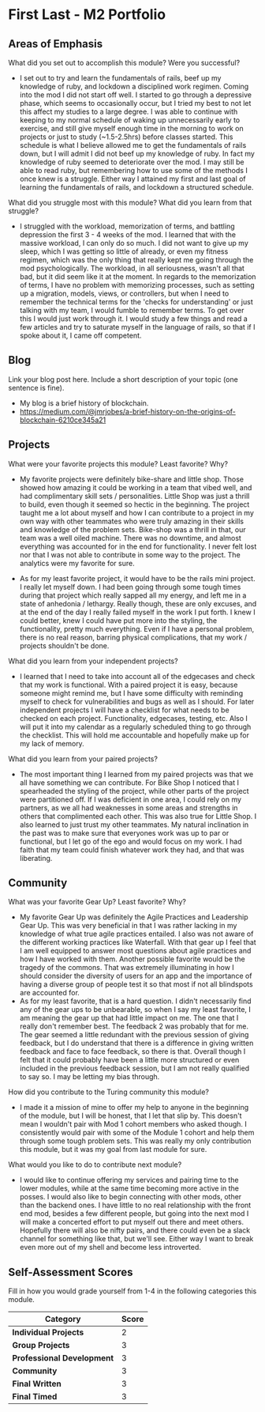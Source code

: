 # First Last - M2 Portfolio

## Areas of Emphasis

What did you set out to accomplish this module? Were you successful?
* I set out to try and learn the fundamentals of rails, beef up my knowledge of ruby, and lockdown a disciplined work regimen. Coming into the mod I did not start off well. I started to go through a depressive phase, which seems to occasionally occur, but I tried my best to not let this affect my studies to a large degree. I was able to continue with keeping to my normal schedule of waking up unnecessarily early to exercise, and still give myself enough time in the morning to work on projects or just to study (~1.5-2.5hrs) before classes started. This schedule is what I believe allowed me to get the fundamentals of rails down, but I will admit I did not beef up my knowledge of ruby. In fact my knowledge of ruby seemed to deteriorate over the mod. I may still be able to read ruby, but remembering how to use some of the methods I once knew is a struggle. Either way I attained my first and last goal of learning the fundamentals of rails, and lockdown a structured schedule.

What did you struggle most with this module? What did you learn from that struggle?
* I struggled with the workload, memorization of terms, and battling depression the first 3 - 4 weeks of the mod. I learned that with the massive workload, I can only do so much. I did not want to give up my sleep, which I was getting so little of already, or even my fitness regimen, which was the only thing that really kept me going through the mod psychologically. The workload, in all seriousness, wasn't all that bad, but it did seem like it at the moment. In regards to the memorization of terms, I have no problem with memorizing processes, such as setting up a migration, models, views, or controllers, but when I need to remember the technical terms for the 'checks for understanding' or just talking with my team, I would fumble to remember terms. To get over this I would just work through it. I would study a few things and read a few articles and try to saturate myself in the language of rails, so that if I spoke about it, I came off competent.

## Blog

Link your blog post here. Include a short description of your topic (one sentence is fine).
* My blog is a brief history of blockchain.
* https://medium.com/@jmrjobes/a-brief-history-on-the-origins-of-blockchain-6210ce345a21

## Projects

What were your favorite projects this module? Least favorite? Why?

* My favorite projects were definitely bike-share and little shop. Those showed how amazing it could be working in a team that vibed well, and had complimentary skill sets / personalities. Little Shop was just a thrill to build, even though it seemed so hectic in the beginning. The project taught me a lot about myself and how I can contribute to a project in my own way with other teammates who were truly amazing in their skills and knowledge of the problem sets. Bike-shop was a thrill in that, our team was a well oiled machine. There was no downtime, and almost everything was accounted for in the end for functionality. I never felt lost nor that I was not able to contribute in some way to the project. The analytics were my favorite for sure.

* As for my least favorite project, it would have to be the rails mini project. I really let myself down. I had been going through some tough times during that project which really sapped all my energy, and left me in a state of anhedonia / lethargy. Really though, these are only excuses, and at the end of the day I really failed myself in the work I put forth. I knew I could better, knew I could have put more into the styling, the functionality, pretty much everything. Even if I have a personal problem, there is no real reason, barring physical complications, that my work / projects shouldn't be done.

What did you learn from your independent projects?

* I learned that I need to take into account all of the edgecases and check that my work is functional. With a paired project it is easy, because someone might remind me, but I have some difficulty with reminding myself to check for vulnerabilities and bugs as well as I should. For later independent projects I will have a checklist for what needs to be checked on each project. Functionality, edgecases, testing, etc. Also I will put it into my calendar as a regularly scheduled thing to go through the checklist. This will hold me accountable and hopefully make up for my lack of memory.

What did you learn from your paired projects?

* The most important thing I learned from my paired projects was that we all have something we can contribute. For Bike Shop I noticed that I spearheaded the styling of the project, while other parts of the project were partitioned off. If I was deficient in one area, I could rely on my partners, as we all had weaknesses in some areas and strengths in others that complimented each other. This was also true for Little Shop. I also learned to just trust my other teammates. My natural inclination in the past was to make sure that everyones work was up to par or functional, but I let go of the ego and would focus on my work. I had faith that my team could finish whatever work they had, and that was liberating.

## Community

What was your favorite Gear Up? Least favorite? Why?
* My favorite Gear Up was definitely the Agile Practices and Leadership Gear Up. This was very beneficial in that I was rather lacking in my knowledge of what true agile practices entailed. I also was not aware of the different working practices like Waterfall. With that gear up I feel that I am well equipped to answer most questions about agile practices and how I have worked with them. Another possible favorite would be the tragedy of the commons. That was extremely illuminating in how I should consider the diversity of users for an app and the importance of having a diverse group of people test it so that most if not all blindspots are accounted for.
* As for my least favorite, that is a hard question. I didn't necessarily find any of the gear ups to be unbearable, so when I say my least favorite, I am meaning the gear up that had little impact on me. The one that I really don't remember best. The feedback 2 was probably that for me. The gear seemed a little redundant with the previous session of giving feedback, but I do understand that there is a difference in giving written feedback and face to face feedback, so there is that. Overall though I felt that it could probably have been a little more structured or even included in the previous feedback session, but I am not really qualified to say so. I may be letting my bias through.

How did you contribute to the Turing community this module?
* I made it a mission of mine to offer my help to anyone in the beginning of the module, but I will be honest, that I let that slip by. This doesn't mean I wouldn't pair with Mod 1 cohort members who asked though. I consistently would pair with some of the Module 1 cohort and help them through some tough problem sets. This was really my only contribution this module, but it was my goal from last module for sure.

What would you like to do to contribute next module?
* I would like to continue offering my services and pairing time to the lower modules, while at the same time becoming more active in the posses. I would also like to begin connecting with other mods, other than the backend ones. I have little to no real relationship with the front end mod, besides a few different people, but going into the next mod I will make a concerted effort to put myself out there and meet others. Hopefully there will also be nifty pairs, and there could even be a slack channel for something like that, but we'll see. Either way I want to break even more out of my shell and become less introverted.


## Self-Assessment Scores

Fill in how you would grade yourself from 1-4 in the following categories this module.

| Category                     | Score |
| -----------------------------| ----- |
| **Individual Projects**      |   2   |
| **Group Projects**           |   3   |
| **Professional Development** |   3   |
| **Community**                |   3   |
| **Final Written**            |   3   |
| **Final Timed**              |   3   |
